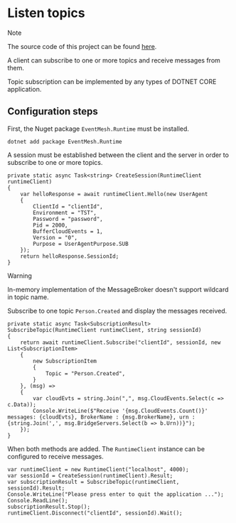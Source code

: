 # Listen topics

> [!NOTE]
> The source code of this project can be found [here](https://github.com/simpleidserver/FaasNet/tree/master/samples/EventMeshClientSubscribe).

A client can subscribe to one or more topics and receive messages from them.

Topic subscription can be implemented by any types of DOTNET CORE application.

## Configuration steps

First, the Nuget package `EventMesh.Runtime` must be installed.

```
dotnet add package EventMesh.Runtime
```

A session must be established between the client and the server in order to subscribe to one or more topics.

```
private static async Task<string> CreateSession(RuntimeClient runtimeClient)
{
    var helloResponse = await runtimeClient.Hello(new UserAgent
    {
        ClientId = "clientId",
        Environment = "TST",
        Password = "password",
        Pid = 2000,
        BufferCloudEvents = 1,
        Version = "0",
        Purpose = UserAgentPurpose.SUB
    });
    return helloResponse.SessionId;
}
```

> [!WARNING]
> In-memory implementation of the MessageBroker doesn't support wildcard in topic name.

Subscribe to one topic `Person.Created` and display the messages received.

```
private static async Task<SubscriptionResult> SubscribeTopic(RuntimeClient runtimeClient, string sessionId)
{
    return await runtimeClient.Subscribe("clientId", sessionId, new List<SubscriptionItem>
    {
        new SubscriptionItem
        {
            Topic = "Person.Created",
        }
    }, (msg) =>
    {
        var cloudEvts = string.Join(",", msg.CloudEvents.Select(c => c.Data));
        Console.WriteLine($"Receive '{msg.CloudEvents.Count()}' messages: {cloudEvts}, BrokerName : {msg.BrokerName}, urn : {string.Join(',', msg.BridgeServers.Select(b => b.Urn))}");
    });
}
```

When both methods are added. The `RuntimeClient` instance can be configured to receive messages.

```
var runtimeClient = new RuntimeClient("localhost", 4000);
var sessionId = CreateSession(runtimeClient).Result;
var subscriptionResult = SubscribeTopic(runtimeClient, sessionId).Result;
Console.WriteLine("Please press enter to quit the application ...");
Console.ReadLine();
subscriptionResult.Stop();
runtimeClient.Disconnect("clientId", sessionId).Wait();
```